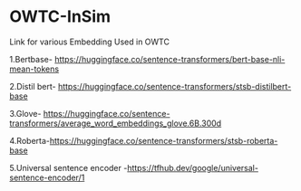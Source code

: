 # OWTC-InSim
Link for various Embedding Used in OWTC


1.Bertbase- https://huggingface.co/sentence-transformers/bert-base-nli-mean-tokens

2.Distil bert- https://huggingface.co/sentence-transformers/stsb-distilbert-base

3.Glove- https://huggingface.co/sentence-transformers/average_word_embeddings_glove.6B.300d

4.Roberta-https://huggingface.co/sentence-transformers/stsb-roberta-base

5.Universal sentence encoder -https://tfhub.dev/google/universal-sentence-encoder/1
